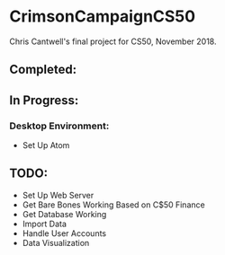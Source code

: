 # CrimsonCampaignCS50
Chris Cantwell's final project for CS50, November 2018.

## Completed:

## In Progress:

### Desktop Environment:
* Set Up Atom

## TODO:
* Set Up Web Server
* Get Bare Bones Working Based on C$50 Finance
* Get Database Working
* Import Data
* Handle User Accounts
* Data Visualization
